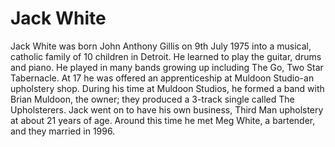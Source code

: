 <div class="flex-container-biography">
    <div class="flex-container-biography__left__jack">
    </div>
    <div class="flex-container-biography__right">
        <h1 class="biography-top">
        <span class="text-wrapper">
            <span class="letters">Jack White</span>
        </span>
     </h1>
        <div class="biography-bottom"><p class="bioTxt">Jack White was born John Anthony Gillis on 9th July 1975 into a musical, catholic family of 10 children in Detroit. He learned to play the guitar, drums and piano. He played in many bands growing up including The Go, Two Star Tabernacle. At 17 he was offered an apprenticeship at Muldoon Studio-an upholstery shop. During his time at Muldoon Studios, he formed a band with Brian Muldoon, the owner; they produced a 3-track single called The Upholsterers. Jack went on to have his own business, Third Man upholstery at about 21 years of age. Around this time he met Meg White, a bartender, and they married in 1996. </p><div class="biography-container"></div></div>
    </div>

</div>
</div>
 <div class="horizontal-scroll-wrapper-biography">
<div class="flex-container-biography">
    <div class="flex-container-biography__left__meg">
    </div>
    <div class="flex-container-biography__right">
    </div>

</div>
